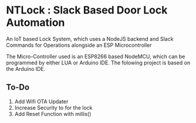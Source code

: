 # NTLock : Slack Based Door Lock Automation

An IoT based Lock System, which uses a NodeJS backend and Slack Commands for Operations alongside an ESP Microcontroller

The Micro-Controller used is an ESP8266 based NodeMCU, which can be programmed by either LUA or Arduino IDE. The folowing project is based on the Arduino IDE.


## To-Do
1) Add Wifi OTA Updater  
2) Increase Security to for the lock  
3) Add Reset Function with millis()
